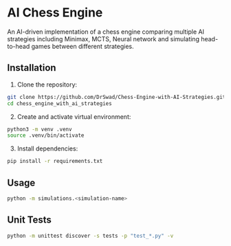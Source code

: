 # AI Chess Engine

An AI-driven implementation of a chess engine comparing multiple AI strategies including Minimax, MCTS, Neural network and simulating head-to-head games between different strategies.

## Installation

1. Clone the repository:
```bash
git clone https://github.com/DrSwad/Chess-Engine-with-AI-Strategies.git
cd chess_engine_with_ai_strategies
```

2. Create and activate virtual environment:
```bash
python3 -m venv .venv
source .venv/bin/activate
```

3. Install dependencies:
```bash
pip install -r requirements.txt
```

## Usage

```bash
python -m simulations.<simulation-name>
```

## Unit Tests

```bash
python -m unittest discover -s tests -p "test_*.py" -v
```
